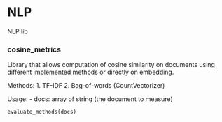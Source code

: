 # NLP
NLP lib 


### cosine_metrics
Library that allows computation of cosine similarity on documents using different implemented methods or directly on embedding.

  Methods:
    1. TF-IDF 
    2. Bag-of-words (CountVectorizer) 
    
  Usage:
    - docs: array of string (the document to measure)
```python
evaluate_methods(docs)
```
